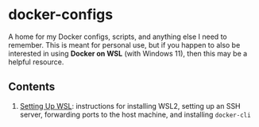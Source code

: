 # docker-configs

A home for my Docker configs, scripts, and anything else I need to remember. This is meant for personal use, but if you happen to also be interested in using **Docker on WSL** (with Windows 11), then this may be a helpful resource.

## Contents

1. [Setting Up WSL](./wsl-setup.md): instructions for installing WSL2, setting up an SSH server, forwarding ports to the host machine, and installing `docker-cli`
